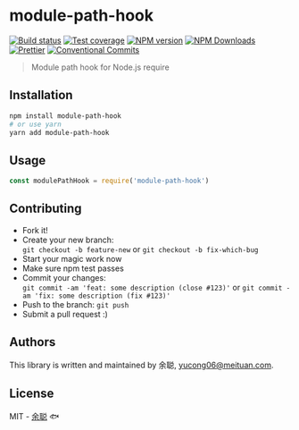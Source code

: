 # module-path-hook

[![Build status](https://img.shields.io/travis/余聪/module-path-hook/master.svg?style=flat-square)](https://travis-ci.org/余聪/module-path-hook)
[![Test coverage](https://img.shields.io/codecov/c/github/余聪/module-path-hook.svg?style=flat-square)](https://codecov.io/github/余聪/module-path-hook?branch=master)
[![NPM version](https://img.shields.io/npm/v/module-path-hook.svg?style=flat-square)](https://www.npmjs.com/package/module-path-hook)
[![NPM Downloads](https://img.shields.io/npm/dm/module-path-hook.svg?style=flat-square&maxAge=43200)](https://www.npmjs.com/package/module-path-hook)
[![Prettier](https://img.shields.io/badge/code_style-prettier-ff69b4.svg?style=flat-square)](https://prettier.io/)
[![Conventional Commits](https://img.shields.io/badge/Conventional%20Commits-1.0.0-yellow.svg?style=flat-square)](https://conventionalcommits.org)

> Module path hook for Node.js require

## Installation

```bash
npm install module-path-hook
# or use yarn
yarn add module-path-hook
```

## Usage

```javascript
const modulePathHook = require('module-path-hook')
```

## Contributing

- Fork it!
- Create your new branch:  
  `git checkout -b feature-new` or `git checkout -b fix-which-bug`
- Start your magic work now
- Make sure npm test passes
- Commit your changes:  
  `git commit -am 'feat: some description (close #123)'` or `git commit -am 'fix: some description (fix #123)'`
- Push to the branch: `git push`
- Submit a pull request :)

## Authors

This library is written and maintained by 余聪, <a href="mailto:yucong06@meituan.com">yucong06@meituan.com</a>.

## License

MIT - [余聪](https://github.com/余聪) 🐟
